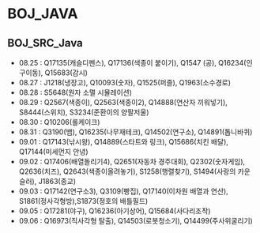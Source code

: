 # BOJ_JAVA
## BOJ_SRC_Java
* 08.25 :  Q17135(캐슬디펜스), Q17136(색종이 붙이기), Q1547 (공), Q16234(인구이동), Q15683(감시)
* 08.27 :  J1218(냉장고), Q10093(숫자), Q1525(퍼즐), Q1963(소수경로)
* 08.28 : S5648(원자 소멸 시뮬레이션)
* 08.29 : Q2567(색종이), Q2563(색종이2), Q14888(연산자 끼워넣기), S8444(스위치), S3234(준환이의 양팔저울)
* 08.30 : Q10206(롤케이크)
* 08.31 : Q3190(뱀), Q16235(나무재테크), Q14502(연구소), Q14891(톱니바퀴)
* 09.01 : Q17143(낚시왕), Q14889(스타트와 링크), Q15686(치킨 배달), Q17144(미세먼지 안녕)
* 09.02 : Q17406(배열돌리기4), Q2651(자동차 경주대회), Q2302(숫자게임), Q2636(치즈), Q2643(색종이올려놓기), S1258(행렬찾기), S1494(사랑의 카운슬러), J1863(종교)
* 09.03 : Q17142(연구소3), Q3109(빵집), Q17140(이차원 배열과 연산), S1861(정사각형방),S1873(정호의 배틀필드)
* 09.05 : Q17281(야구), Q16236(아기상어), Q15684(사다리조작)
* 09.06 : Q16973(직사각형 탈출), Q14503(로봇청소기), Q14499(주사위굴리기)
